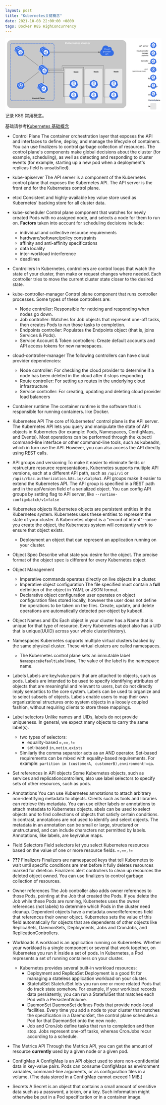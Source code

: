 ```yaml
---
layout: post
title: "Kubernetes关键概念"
date: 2021-10-08 22:00:00 +0800
tags: Docker K8S HighConcurrency
---
```


![kubernetes_docker](/assets/images/2021-10-08-Kubernetes_Concepts_1.svg)
记录 K8S 常用概念。

基础请参考[Kubernetes 基础概念](/2019/02/01/Kubernetes_basic/)

- Control Plane
  The container orchestration layer that exposes the API and interfaces to define, deploy, and manage the lifecycle of containers.
  You can use finalizers to control garbage collection of resources. The control plane's components make global decisions about the cluster (for example, scheduling),
  as well as detecting and responding to cluster events (for example, starting up a new pod when a deployment's replicas field is unsatisfied).

- kube-apiserver
  The API server is a component of the Kubernetes control plane that exposes the Kubernetes API.
  The API server is the front end for the Kubernetes control plane.

- etcd
  Consistent and highly-available key value store used as Kubernetes' backing store for all cluster data.

- kube-scheduler
  Control plane component that watches for newly created Pods with no assigned node, and selects a node for them to run on.
  **Factors** taken into account for scheduling decisions include:

  - individual and collective resource requirements
  - hardware/software/policy constraints
  - affinity and anti-affinity specifications
  - data locality
  - inter-workload interference
  - deadlines

- Controllers
  In Kubernetes, controllers are control loops that watch the state of your cluster,
  then make or request changes where needed. Each controller tries to move the current cluster state closer to the desired state.

- kube-controller-manager
  Control plane component that runs controller processes.
  Some types of these controllers are:

  - Node controller: Responsible for noticing and responding when nodes go down.
  - Job controller: Watches for Job objects that represent one-off tasks, then creates Pods to run those tasks to completion.
  - Endpoints controller: Populates the Endpoints object (that is, joins Services & Pods).
  - Service Account & Token controllers: Create default accounts and API access tokens for new namespaces.

- cloud-controller-manager
  The following controllers can have cloud provider dependencies:

  - Node controller: For checking the cloud provider to determine if a node has been deleted in the cloud after it stops responding
  - Route controller: For setting up routes in the underlying cloud infrastructure
  - Service controller: For creating, updating and deleting cloud provider load balancers

- Container runtime
  The container runtime is the software that is responsible for running containers. like Docker.

- Kubernetes API
  The core of Kubernetes' control plane is the API server.
  The Kubernetes API lets you query and manipulate the state of API objects in Kubernetes (for example: Pods, Namespaces, ConfigMaps, and Events).
  Most operations can be performed through the kubectl command-line interface or other command-line tools, such as kubeadm, which in turn use the API.
  However, you can also access the API directly using REST calls.

- API groups and versioning
  To make it easier to eliminate fields or restructure resource representations,
  Kubernetes supports multiple API versions, each at a different API path, such as `/api/v1` or `/apis/rbac.authorization.k8s.io/v1alpha1`.
  API groups make it easier to extend the Kubernetes API.
  The API group is specified in a REST path and in the apiVersion field of a serialized object.
  You can config API groups by setting flag to API server, like `--runtime-config=batch/v1=false`

- Kubernetes objects
  Kubernetes objects are persistent entities in the Kubernetes system.
  Kubernetes uses these entities to represent the state of your cluster.
  A Kubernetes object is a "record of intent"--once you create the object, the Kubernetes system will constantly work to ensure that object exists.

  - Deployment
    an object that can represent an application running on your cluster.

- Object Spec
  Describe what state you desire for the object. The precise format of the object spec is different for every Kubernetes object

- Object Management

  - Imperative commands
    operates directly on live objects in a cluster.
  - Imperative object configuration
    The file specified must contain a **full** definition of the object in YAML or JSON format.
  - Declarative object configuration
    user operates on object configuration files stored locally, however the user does not define the operations to be taken on the files.
    Create, update, and delete operations are automatically detected per-object by kubectl.

- Object Names and IDs
  Each object in your cluster has a Name that is unique for that type of resource.
  Every Kubernetes object also has a UID that is unique(UUID) across your whole cluster(history).

- Namespaces
  Kubernetes supports multiple virtual clusters backed by the same physical cluster.
  These virtual clusters are called namespaces.

  - The Kubernetes control plane sets an immutable label `NamespaceDefaultLabelName`,
    The value of the label is the namespace name.

- Labels
  Labels are key/value pairs that are attached to objects, such as pods.
  Labels are intended to be used to specify identifying attributes of objects that are meaningful and relevant to users, but do not directly imply semantics to the core system.
  Labels can be used to organize and to select subsets of objects.
  Labels enable users to map their own organizational structures onto system objects in a loosely coupled fashion, without requiring clients to store these mappings.

- Label selectors
  Unlike names and UIDs, labels do not provide uniqueness.
  In general, we expect many objects to carry the same label(s).

  - two types of selectors:
    - equality-based
      `=,==,!=`
    - set-based
      `in,notin,exists`
  - Similarly the comma separator acts as an AND operator.
    Set-based requirements can be mixed with equality-based requirements.
    For example: `partition in (customerA, customerB),environment!=qa`.

- Set references in API objects
  Some Kubernetes objects, such as services and replicationcontrollers, also use label selectors to specify sets of other resources, such as pods.

- Annotations
  You can use Kubernetes annotations to attach arbitrary non-identifying metadata to objects.
  Clients such as tools and libraries can retrieve this metadata.
  You can use either labels or annotations to attach metadata to Kubernetes objects.
  abels can be used to select objects and to find collections of objects that satisfy certain conditions.
  In contrast, annotations are not used to identify and select objects.
  The metadata in an annotation can be small or large, structured or unstructured, and can include characters not permitted by labels.
  Annotations, like labels, are key/value maps.

- Field Selectors
  Field selectors let you select Kubernetes resources based on the value of one or more resource fields.
  `=,==,!=`

- **???** Finalizers
  Finalizers are namespaced keys that tell Kubernetes to wait until specific conditions are met before it fully deletes resources marked for deletion.
  Finalizers alert controllers to clean up resources the deleted object owned.
  You can use finalizers to control garbage collection of resources.

- Owner references
  The Job controller also adds owner references to those Pods, pointing at the Job that created the Pods.
  If you delete the Job while these Pods are running, Kubernetes uses the owner references (not labels) to determine which Pods in the cluster need cleanup.
  Dependent objects have a metadata.ownerReferences field that references their owner object.
  Kubernetes sets the value of this field automatically for objects that are dependents of other objects like ReplicaSets, DaemonSets, Deployments, Jobs and CronJobs, and ReplicationControllers.

- Workloads
  A workload is an application running on Kubernetes.
  Whether your workload is a single component or several that work together, on Kubernetes you run it inside a set of pods.
  In Kubernetes, a Pod represents a set of running containers on your cluster.

  - Kubernetes provides several built-in workload resources:
    - Deployment and ReplicaSet
      Deployment is a good fit for managing a stateless application workload on your cluster.
    - StatefulSet
      StatefulSet lets you run one or more related Pods that do track state somehow.
      For example, if your workload records data persistently, you can run a StatefulSet that matches each Pod with a PersistentVolume.
    - DaemonSet
      DaemonSet defines Pods that provide node-local facilities.
      Every time you add a node to your cluster that matches the specification in a DaemonSet, the control plane schedules a Pod for that DaemonSet onto the new node.
    - Job and CronJob
      define tasks that run to completion and then stop.
      Jobs represent one-off tasks, whereas CronJobs recur according to a schedule.

- The Metrics API
  Through the Metrics API, you can get the amount of resource **currently** used by a given node or a given pod.

- ConfigMap
  A ConfigMap is an API object used to store non-confidential data in key-value pairs.
  Pods can consume ConfigMaps as environment variables, command-line arguments, or as configuration files in a volume.
  (The data stored in a ConfigMap cannot exceed 1 MiB.)

- Secrets
  A Secret is an object that contains a small amount of sensitive data such as a password, a token, or a key.
  Such information might otherwise be put in a Pod specification or in a container image.
